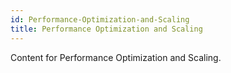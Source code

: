 ```yaml
---
id: Performance-Optimization-and-Scaling
title: Performance Optimization and Scaling
---
```


Content for Performance Optimization and Scaling.
